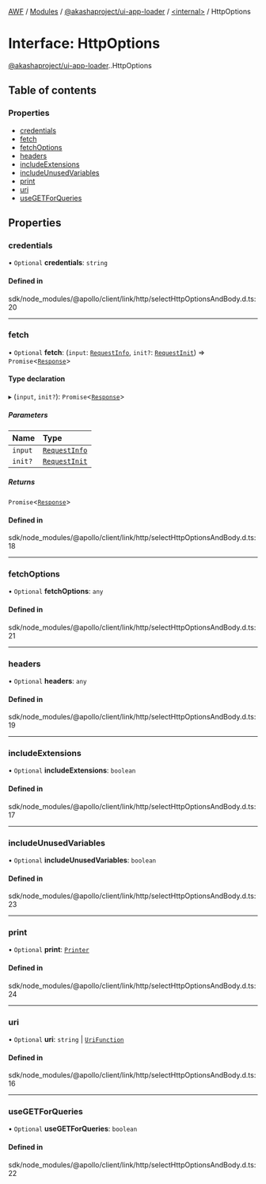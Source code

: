 [AWF](../README.md) / [Modules](../modules.md) / [@akashaproject/ui-app-loader](../modules/akashaproject_ui_app_loader.md) / [<internal\>](../modules/akashaproject_ui_app_loader._internal_.md) / HttpOptions

# Interface: HttpOptions

[@akashaproject/ui-app-loader](../modules/akashaproject_ui_app_loader.md).[<internal>](../modules/akashaproject_ui_app_loader._internal_.md).HttpOptions

## Table of contents

### Properties

- [credentials](akashaproject_ui_app_loader._internal_.HttpOptions.md#credentials)
- [fetch](akashaproject_ui_app_loader._internal_.HttpOptions.md#fetch)
- [fetchOptions](akashaproject_ui_app_loader._internal_.HttpOptions.md#fetchoptions)
- [headers](akashaproject_ui_app_loader._internal_.HttpOptions.md#headers)
- [includeExtensions](akashaproject_ui_app_loader._internal_.HttpOptions.md#includeextensions)
- [includeUnusedVariables](akashaproject_ui_app_loader._internal_.HttpOptions.md#includeunusedvariables)
- [print](akashaproject_ui_app_loader._internal_.HttpOptions.md#print)
- [uri](akashaproject_ui_app_loader._internal_.HttpOptions.md#uri)
- [useGETForQueries](akashaproject_ui_app_loader._internal_.HttpOptions.md#usegetforqueries)

## Properties

### credentials

• `Optional` **credentials**: `string`

#### Defined in

sdk/node_modules/@apollo/client/link/http/selectHttpOptionsAndBody.d.ts:20

___

### fetch

• `Optional` **fetch**: (`input`: [`RequestInfo`](../modules/akashaproject_ui_app_loader._internal_.md#requestinfo), `init?`: [`RequestInit`](akashaproject_ui_app_loader._internal_.RequestInit.md)) => `Promise`<[`Response`](../modules/akashaproject_ui_app_loader._internal_.md#response)\>

#### Type declaration

▸ (`input`, `init?`): `Promise`<[`Response`](../modules/akashaproject_ui_app_loader._internal_.md#response)\>

##### Parameters

| Name | Type |
| :------ | :------ |
| `input` | [`RequestInfo`](../modules/akashaproject_ui_app_loader._internal_.md#requestinfo) |
| `init?` | [`RequestInit`](akashaproject_ui_app_loader._internal_.RequestInit.md) |

##### Returns

`Promise`<[`Response`](../modules/akashaproject_ui_app_loader._internal_.md#response)\>

#### Defined in

sdk/node_modules/@apollo/client/link/http/selectHttpOptionsAndBody.d.ts:18

___

### fetchOptions

• `Optional` **fetchOptions**: `any`

#### Defined in

sdk/node_modules/@apollo/client/link/http/selectHttpOptionsAndBody.d.ts:21

___

### headers

• `Optional` **headers**: `any`

#### Defined in

sdk/node_modules/@apollo/client/link/http/selectHttpOptionsAndBody.d.ts:19

___

### includeExtensions

• `Optional` **includeExtensions**: `boolean`

#### Defined in

sdk/node_modules/@apollo/client/link/http/selectHttpOptionsAndBody.d.ts:17

___

### includeUnusedVariables

• `Optional` **includeUnusedVariables**: `boolean`

#### Defined in

sdk/node_modules/@apollo/client/link/http/selectHttpOptionsAndBody.d.ts:23

___

### print

• `Optional` **print**: [`Printer`](akashaproject_ui_app_loader._internal_.Printer.md)

#### Defined in

sdk/node_modules/@apollo/client/link/http/selectHttpOptionsAndBody.d.ts:24

___

### uri

• `Optional` **uri**: `string` \| [`UriFunction`](akashaproject_ui_app_loader._internal_.UriFunction.md)

#### Defined in

sdk/node_modules/@apollo/client/link/http/selectHttpOptionsAndBody.d.ts:16

___

### useGETForQueries

• `Optional` **useGETForQueries**: `boolean`

#### Defined in

sdk/node_modules/@apollo/client/link/http/selectHttpOptionsAndBody.d.ts:22
